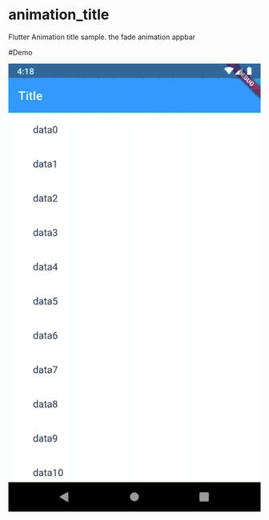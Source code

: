 # animation_title

Flutter Animation title sample. the fade animation appbar

#Demo

![](preview.gif)
